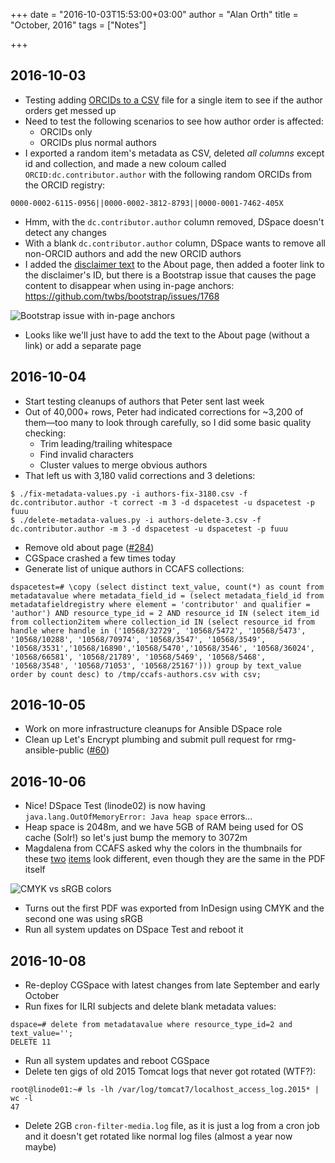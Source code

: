 +++
date = "2016-10-03T15:53:00+03:00"
author = "Alan Orth"
title = "October, 2016"
tags = ["Notes"]

+++
## 2016-10-03

- Testing adding [ORCIDs to a CSV](https://wiki.duraspace.org/display/DSDOC5x/ORCID+Integration#ORCIDIntegration-EditingexistingitemsusingBatchCSVEditing) file for a single item to see if the author orders get messed up
- Need to test the following scenarios to see how author order is affected:
  - ORCIDs only
  - ORCIDs plus normal authors
- I exported a random item's metadata as CSV, deleted *all columns* except id and collection, and made a new coloum called `ORCID:dc.contributor.author` with the following random ORCIDs from the ORCID registry:

```
0000-0002-6115-0956||0000-0002-3812-8793||0000-0001-7462-405X
```

- Hmm, with the `dc.contributor.author` column removed, DSpace doesn't detect any changes
- With a blank `dc.contributor.author` column, DSpace wants to remove all non-ORCID authors and add the new ORCID authors
- I added the [disclaimer text](https://github.com/ilri/DSpace/issues/234) to the About page, then added a footer link to the disclaimer's ID, but there is a Bootstrap issue that causes the page content to disappear when using in-page anchors: https://github.com/twbs/bootstrap/issues/1768

![Bootstrap issue with in-page anchors](2016/10/bootstrap-issue.png)

- Looks like we'll just have to add the text to the About page (without a link) or add a separate page

## 2016-10-04

- Start testing cleanups of authors that Peter sent last week
- Out of 40,000+ rows, Peter had indicated corrections for ~3,200 of them—too many to look through carefully, so I did some basic quality checking:
  - Trim leading/trailing whitespace
  - Find invalid characters
  - Cluster values to merge obvious authors
- That left us with 3,180 valid corrections and 3 deletions:

```
$ ./fix-metadata-values.py -i authors-fix-3180.csv -f dc.contributor.author -t correct -m 3 -d dspacetest -u dspacetest -p fuuu
$ ./delete-metadata-values.py -i authors-delete-3.csv -f dc.contributor.author -m 3 -d dspacetest -u dspacetest -p fuuu
```

- Remove old about page ([#284](https://github.com/ilri/DSpace/pull/284))
- CGSpace crashed a few times today
- Generate list of unique authors in CCAFS collections:

```
dspacetest=# \copy (select distinct text_value, count(*) as count from metadatavalue where metadata_field_id = (select metadata_field_id from metadatafieldregistry where element = 'contributor' and qualifier = 'author') AND resource_type_id = 2 AND resource_id IN (select item_id from collection2item where collection_id IN (select resource_id from handle where handle in ('10568/32729', '10568/5472', '10568/5473', '10568/10288', '10568/70974', '10568/3547', '10568/3549', '10568/3531','10568/16890','10568/5470','10568/3546', '10568/36024', '10568/66581', '10568/21789', '10568/5469', '10568/5468', '10568/3548', '10568/71053', '10568/25167'))) group by text_value order by count desc) to /tmp/ccafs-authors.csv with csv;
```

## 2016-10-05

- Work on more infrastructure cleanups for Ansible DSpace role
- Clean up Let's Encrypt plumbing and submit pull request for rmg-ansible-public ([#60](https://github.com/ilri/rmg-ansible-public/pull/60))

## 2016-10-06

- Nice! DSpace Test (linode02) is now having `java.lang.OutOfMemoryError: Java heap space` errors...
- Heap space is 2048m, and we have 5GB of RAM being used for OS cache (Solr!) so let's just bump the memory to 3072m 
- Magdalena from CCAFS asked why the colors in the thumbnails for these [two](https://cgspace.cgiar.org/handle/10568/71249) [items](https://cgspace.cgiar.org/handle/10568/71259) look different, even though they are the same in the PDF itself

![CMYK vs sRGB colors](2016/10/cmyk-vs-srgb.jpg)

- Turns out the first PDF was exported from InDesign using CMYK and the second one was using sRGB
- Run all system updates on DSpace Test and reboot it

## 2016-10-08

- Re-deploy CGSpace with latest changes from late September and early October
- Run fixes for ILRI subjects and delete blank metadata values:

```
dspace=# delete from metadatavalue where resource_type_id=2 and text_value='';
DELETE 11
```

- Run all system updates and reboot CGSpace
- Delete ten gigs of old 2015 Tomcat logs that never got rotated (WTF?):

```
root@linode01:~# ls -lh /var/log/tomcat7/localhost_access_log.2015* | wc -l
47
```

- Delete 2GB `cron-filter-media.log` file, as it is just a log from a cron job and it doesn't get rotated like normal log files (almost a year now maybe)
